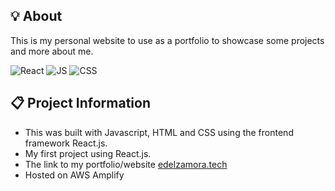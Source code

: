 ## 💡 About

This is my personal website to use as a portfolio to showcase some projects and more about me.

![React](https://img.shields.io/badge/Frontend-React-blue)
![JS](https://img.shields.io/badge/Language-Javascript-green)
![CSS](https://img.shields.io/badge/Other-HTML%2FCSS-yellow)

## :clipboard: Project Information

- This was built with Javascript, HTML and CSS using the frontend framework React.js. <br/>
- My first project using React.js.
- The link to my portfolio/website [edelzamora.tech](https://www.edelzamora.tech/)
- Hosted on AWS Amplify
